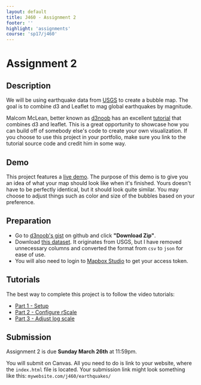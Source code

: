 ```yaml
---
layout: default
title: J460 - Assignment 2
footer: ''
highlight: 'assignments'
course: 'sp17/j460'
---
```

# Assignment 2
## Description
We will be using earthquake data from [USGS](https://earthquake.usgs.gov/earthquakes/feed/v1.0/csv.php) to create a bubble map. The goal is to combine d3 and Leaflet to mag global earthquakes by magnitude.

Malcom McLean, better known as [d3noob](https://leanpub.com/u/d3noob) has an excellent [tutorial](http://bl.ocks.org/d3noob/9267535) that combines d3 and leaflet. This is a great opportunity to showcase how you can build off of somebody else's code to create your own visualization. If you choose to use this project in your portfolio, make sure you link to the tutorial source code and credit him in some way.

## Demo
This project features a [live demo](../demo/assignment2/). The purpose of this demo is to give you an idea of what your map should look like when it's finished. Yours doesn't have to be perfectly identical, but it should look quite similar. You may choose to adjust things such as color and size of the bubbles based on your preference.

## Preparation
 * Go to [d3noob's gist](https://gist.github.com/d3noob/9267535) on github and click __"Download Zip"__.
 * Download [this dataset](../demo/assignment2/eq.json). It originates from USGS, but I have removed unnecessary columns and converted the format from `csv` to `json` for ease of use.
 * You will also need to login to [Mapbox Studio](https://www.mapbox.com/studio/) to get your access token.

## Tutorials
The best way to complete this project is to follow the video tutorials:

 * [Part 1 - Setup](https://youtu.be/uvdQLro9kFQ)
 * [Part 2 - Configure rScale](https://youtu.be/owK8hXXN1AU)
 * [Part 3 - Adjust log scale](https://youtu.be/TaH_NUd5b7w)

## Submission
Assignment 2 is due **Sunday March 26th** at 11:59pm.

You will submit on Canvas. All you need to do is link to your website, where the `index.html` file is located. Your submission link might look something like this: `mywebsite.com/j460/earthquakes/`
